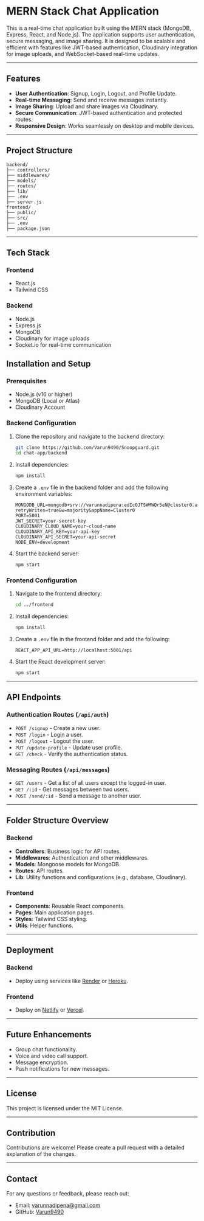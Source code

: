 
# MERN Stack Chat Application

This is a real-time chat application built using the MERN stack (MongoDB, Express, React, and Node.js). The application supports user authentication, secure messaging, and image sharing. It is designed to be scalable and efficient with features like JWT-based authentication, Cloudinary integration for image uploads, and WebSocket-based real-time updates.

---

## Features

- **User Authentication**: Signup, Login, Logout, and Profile Update.
- **Real-time Messaging**: Send and receive messages instantly.
- **Image Sharing**: Upload and share images via Cloudinary.
- **Secure Communication**: JWT-based authentication and protected routes.
- **Responsive Design**: Works seamlessly on desktop and mobile devices.

---

## Project Structure

```
backend/
├── controllers/
├── middlewares/
├── models/
├── routes/
├── lib/
├── .env
├── server.js
frontend/
├── public/
├── src/
├── .env
├── package.json
```

---

## Tech Stack

### Frontend
- React.js
- Tailwind CSS

### Backend
- Node.js
- Express.js
- MongoDB
- Cloudinary for image uploads
- Socket.io for real-time communication


## Installation and Setup

### Prerequisites
- Node.js (v16 or higher)
- MongoDB (Local or Atlas)
- Cloudinary Account

### Backend Configuration
1. Clone the repository and navigate to the backend directory:
   ```bash
   git clone https://github.com/Varun9490/Snoopguard.git
   cd chat-app/backend
   ```

2. Install dependencies:
   ```bash
   npm install
   ```

3. Create a `.env` file in the backend folder and add the following environment variables:
   ```
   MONGODB_URL=mongodb+srv://varunnadipena:edIcOJTSWMWQr5eN@cluster0.aukal.mongodb.net/chat_DB?retryWrites=true&w=majority&appName=Cluster0
   PORT=5001
   JWT_SECRET=your-secret-key
   CLOUDINARY_CLOUD_NAME=your-cloud-name
   CLOUDINARY_API_KEY=your-api-key
   CLOUDINARY_API_SECRET=your-api-secret
   NODE_ENV=development
   ```

4. Start the backend server:
   ```bash
   npm start
   ```

### Frontend Configuration
1. Navigate to the frontend directory:
   ```bash
   cd ../frontend
   ```

2. Install dependencies:
   ```bash
   npm install
   ```

3. Create a `.env` file in the frontend folder and add the following:
   ```
   REACT_APP_API_URL=http://localhost:5001/api
   ```

4. Start the React development server:
   ```bash
   npm start
   ```

---

## API Endpoints

### Authentication Routes (`/api/auth`)
- `POST /signup` - Create a new user.
- `POST /login` - Login a user.
- `POST /logout` - Logout the user.
- `PUT /update-profile` - Update user profile.
- `GET /check` - Verify the authentication status.

### Messaging Routes (`/api/messages`)
- `GET /users` - Get a list of all users except the logged-in user.
- `GET /:id` - Get messages between two users.
- `POST /send/:id` - Send a message to another user.

---

## Folder Structure Overview

### Backend
- **Controllers**: Business logic for API routes.
- **Middlewares**: Authentication and other middlewares.
- **Models**: Mongoose models for MongoDB.
- **Routes**: API routes.
- **Lib**: Utility functions and configurations (e.g., database, Cloudinary).

### Frontend
- **Components**: Reusable React components.
- **Pages**: Main application pages.
- **Styles**: Tailwind CSS styling.
- **Utils**: Helper functions.

---

## Deployment

### Backend
- Deploy using services like [Render](https://render.com/) or [Heroku](https://www.heroku.com/).

### Frontend
- Deploy on [Netlify](https://www.netlify.com/) or [Vercel](https://vercel.com/).

---

## Future Enhancements
- Group chat functionality.
- Voice and video call support.
- Message encryption.
- Push notifications for new messages.

---

## License

This project is licensed under the MIT License.

---

## Contribution

Contributions are welcome! Please create a pull request with a detailed explanation of the changes.

---

## Contact

For any questions or feedback, please reach out:
- Email: varunnadipena@gmail.com
- GitHub: [Varun9490](https://github.com/Varun9490)
```
